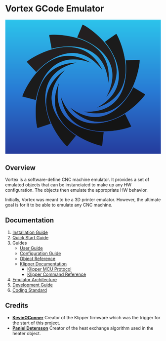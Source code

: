 # Vortex GCode Emulator
![logo](/docs/images/vortex.png)

## Overview
Vortex is a software-define CNC machine emulator. It provides a set
of emulated objects that can be instanciated to make up any HW
configuration. The objects then emulate the appropriate HW behavior.

Initially, Vortex was meant to be a 3D printer emulator. However, the
ultimate goal is for it to be able to emulate any CNC machine.

## Documentation
1. [Installation Guide](/docs/Installation.md)
2. [Quick Start Guide](/docs/QuickStart.md)
3. Guides
   * [User Guide](/docs/UserGuide.md)
   * [Configuration Guide](/docs/Configuration.md)
   * [Object Reference](/docs/ObjectReference.md)
   * [Klipper Documentation](/docs//Klipper/Klipper.md)
     * [Klipper MCU Protocol](/docs/Klipper/KlipperProtocol.md)
     * [Klipper Command Reference](/docs/Klipper/CommandReference.md)
4. [Emulator Architecture](/docs/Architecture.md)
5. [Development Guide](/docs/Development.md)
6. [Coding Standard](/docs/CodingStandard.md)

## Credits

* **[KevinOConner](http://github.com/Klipper3d)** Creator of the Klipper
firmware which was the trigger for the start of this project.
* **[Paniel Detersson](https://github.com/monkeypangit/thermalemulator)** Creator of
the heat exchange algorithm used in the heater object.
